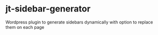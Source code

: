 # jt-sidebar-generator
Wordpress plugin to generate sidebars dynamically with option to replace them on each page
